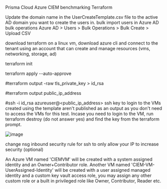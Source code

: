 Prisma Cloud Azure CIEM benchmarking Terraform

Update the domain name in the UserCreateTemplate.csv file to the active AD domain you want to create the users in.
bulk import users in Azure AD bulk operations
Azure AD > Users > Bulk Operations > Bulk Create > Upload CSV

download terraform on a linux vm, download azure cli and connect to the tenant using an account that can create and manage resources (vms, networking, storage, ad)

terraform init

terraform apply --auto-approve

#terraform output -raw tls_private_key > id_rsa

#terraform output public_ip_address

#ssh -i id_rsa azureuser@<public_ip_address>
ssh key to login to the VMs created using the template aren't published as an output as you don't need to access the VMs for this test.
Incase you need to login to the VM, run terraform destroy (do not answer yes) and find the key from the terraform prompt.

![image](https://user-images.githubusercontent.com/114196641/203187526-7a99a9b9-b704-4a58-8e4a-15360a80b609.png)


change nsg inbound security rule for ssh to only allow your IP to increase security (optional)

An Azure VM named 'CIEMVM' will be created with a system assigned identity and an Owner+Contributor role.
Another VM named 'CIEM-VM-UserAssigned-Identity' will be created with a user assigned managed identity and a custom key vault access role, you may assign any other custom role or a built in privileged role like Owner, Contributor, Reader etc.

